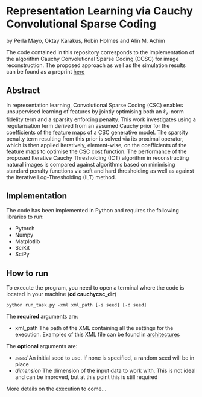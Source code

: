 # Representation Learning via Cauchy Convolutional Sparse Coding
by Perla Mayo, Oktay Karakus, Robin Holmes and Alin M. Achim

The code contained in this repository corresponds to the implementation of the algorithm Cauchy Convolutional Sparse Coding (CCSC) for image reconstruction. The proposed approach  as well as the simulation results can be found  as a preprint [here](https://arxiv.org/abs/2008.03473)

## Abstract

In representation learning, Convolutional Sparse Coding (CSC) enables unsupervised learning of features by jointly optimising both an $\ell_2$-norm fidelity term and a sparsity enforcing penalty. This work investigates using  a regularisation term derived from an assumed Cauchy prior for the coefficients of the feature maps of a CSC generative model. The sparsity penalty term resulting from this prior is solved via its proximal operator, which is then applied iteratively, element-wise, on the coefficients of the feature maps to optimise the CSC cost function. The performance of the proposed Iterative Cauchy Thresholding (ICT) algorithm in reconstructing natural images is compared against algorithms based on  minimising standard penalty functions via soft and hard thresholding as well as against the Iterative Log-Thresholding (ILT) method.


## Implementation
The code has been implemented in Python and requires the following libraries to run:

* Pytorch
* Numpy
* Matplotlib
* SciKit
* SciPy


## How to run
To execute the program, you need to open a terminal where the code is located in your machine (**cd cauchycsc_dir**)

    python run_task.py -xml xml_path [-s seed] [-d seed]

The **required** arguments are:

 - xml_path The path of the XML containing all the settings for the execution. Examples of this XML file can be found in [architectures](architectures)

The **optional** arguments are:
- *seed* An initial seed to use. If none is specified, a random seed will be in place
- *dimension* The dimension of the input data to work with. This is not ideal and can be improved, but at this point this is still required

More details on the execution to come...
